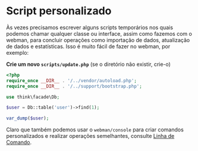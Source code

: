 # Script personalizado

Às vezes precisamos escrever alguns scripts temporários nos quais podemos chamar qualquer classe ou interface, assim como fazemos com o webman, para concluir operações como importação de dados, atualização de dados e estatísticas. Isso é muito fácil de fazer no webman, por exemplo:

**Crie um novo `scripts/update.php`** (se o diretório não existir, crie-o)

```php
<?php
require_once __DIR__ . '/../vendor/autoload.php';
require_once __DIR__ . '/../support/bootstrap.php';

use think\facade\Db;

$user = Db::table('user')->find(1);

var_dump($user);
```

Claro que também podemos usar o `webman/console` para criar comandos personalizados e realizar operações semelhantes, consulte [Linha de Comando](../plugin/console.md).
